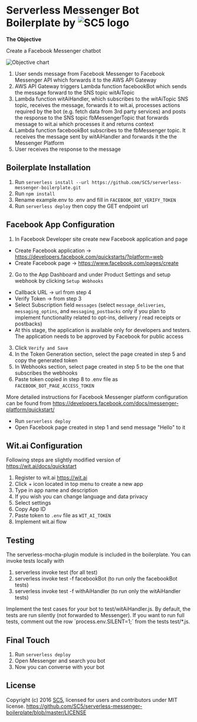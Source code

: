# Serverless Messenger Bot Boilerplate by ![SC5 logo](https://logo.sc5.io/images/sc5logo-red-inverted-100x43.png) 



**The Objective**

Create a Facebook Messenger chatbot

![Objective chart](https://raw.githubusercontent.com/SC5/serverless-messenger-boilerplate/master/docs/serverless-messenger-bot.png)

1. User sends message from Facebook Messenger to Facebook Messenger API which forwards it to the AWS API Gateway
2. AWS API Gateway triggers Lambda function facebookBot which sends the message forward to the SNS topic witAiTopic
3. Lambda function witAiHandler, which subscribes to the witAiTopic SNS topic, receives the message, forwards it to wit.ai, processes actions required by the bot (e.g. fetch data from 3rd party services) and posts the response to the SNS topic fbMessengerTopic
that forwards message to wit.ai which processes it and returns context
4. Lambda function facebookBot subscribes to the fbMessenger topic. It receives the message sent by witAiHandler and forwards it the the Messenger Platform
5. User receives the response to the message

## Boilerplate Installation

1. Run `serverless install --url https://github.com/SC5/serverless-messenger-boilerplate.git`
2. Run `npm install`
3. Rename example.env to .env and fill in `FACEBOOK_BOT_VERIFY_TOKEN`
4. Run `serverless deploy` then copy the GET endpoint url

## Facebook App Configuration

1. In Facebook Developer site create new Facebook application and page
  * Create Facebook application -> https://developers.facebook.com/quickstarts/?platform=web
  * Create Facebook page -> https://www.facebook.com/pages/create
2. Go to the App Dashboard and under Product Settings and setup webhook by clicking `Setup Webhooks`
  * Callback URL -> url from step 4
  * Verify Token -> from step 3
  * Select Subscription field `messages` (select `message_deliveries`, `messaging_optins`, and `messaging_postbacks` only if you plan to implement functionality related to opt-ins, delivery / read receipts or postbacks)
  * At this stage, the application is available only for developers and testers. The application needs to be approved by Facebook for public access
3. Click `Verify and Save`
4. In the Token Generation section, select the page created in step 5 and copy the generated token
5. In Webhooks section, select page created in step 5 to be the one that subscribes the webhooks
6. Paste token copied in step 8 to .env file as `FACEBOOK_BOT_PAGE_ACCESS_TOKEN`

More detailed instructions for Facebook Messenger platform configuration can be found from https://developers.facebook.com/docs/messenger-platform/quickstart/

- Run `serverless deploy`
- Open Facebook page created in step 1 and send message "Hello" to it

## Wit.ai Configuration

Following steps are slightly modified version of https://wit.ai/docs/quickstart

1. Register to wit.ai https://wit.ai
2. Click + icon located in top menu to create a new app
3. Type in app name and description
4. If you wish you can change language and data privacy
5. Select settings
6. Copy App ID
7. Paste token to `.env` file as `WIT_AI_TOKEN`
8. Implement wit.ai flow

## Testing

The serverless-mocha-plugin module is included in the boilerplate. You can invoke tests locally with

1. serverless invoke test (for all test)
2. serverless invoke test -f facebookBot (to run only the facebookBot tests)
3. serverless invoke test -f withAiHandler (to run only the witAiHandler tests)

Implement the test cases for your bot to test/witAiHandler.js.
By default, the tests are run silently (not forwarded to Messenger). If you want to run full tests, 
comment out the row ´process.env.SILENT=1;´ from the tests test/*.js. 

## Final Touch

1. Run `serverless deploy`
2. Open Messenger and search you bot
3. Now you can converse with your bot

## License

Copyright (c) 2016 [SC5](http://sc5.io/), licensed for users and contributors under MIT license.
https://github.com/SC5/serverless-messenger-boilerplate/blob/master/LICENSE
